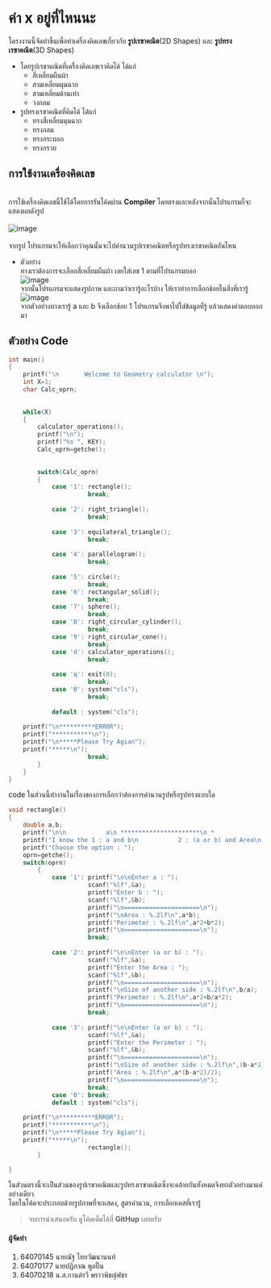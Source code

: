 # ค่า x อยู่ที่ไหนนะ
โครงงานนี้จัดทำขึ้นเพื่อทำเครื่องคิดเลขเกี่ยวกับ **รูปเรขาคณิต**(2D Shapes) และ **รูปทรงเรขาคณิต**(3D Shapes)
* โดยรูปเรขาคณิตที่เครื่องคิดเลขเราคิดได้ ได้แก่
  * สี่เหลี่ยมผืนผ้า
  * สามเหลี่ยมมุมฉาก
  * สามเหลี่ยมด้านเท่า
  * วงกลม
* รูปทรงเรขาคณิตที่คิดได้ ได้แก่
  * ทรงสี่เหลี่ยมมุมฉาก
  * ทรงกลม
  * ทรงกระบอก
  * ทรงกรวย
## การใช้งานเครื่องคิดเลข
\
การใช้เครื่องคิดเลขนี้ใช้ได้โดยการรันโค้ดผ่าน **Compiler** โดยตรงและหลังจากนั้นโปรแกรมก็จะแสดงผลดังรูป
\
\
![image](https://cdn.discordapp.com/attachments/972529031947878420/972829194864169022/unknown.png)
\
\
จากรูป โปรแกรมจะให้เลือกว่าคุณนั้นจะไปคำนวนรูปเรขาคณิตหรือรูปทรงเรขาคณิตอันไหน
* ตัวอย่าง
\
ทางเราต้องการจะเลือกสี่เหลี่ยมผืนผ้า เลยใส่เลข 1 ตามที่โปรแกรมบอก
\
![image](https://cdn.discordapp.com/attachments/972529031947878420/972830052720979968/unknown.png)
\
จากนั้นโปรแกรมจะแสดงรูปภาพ และถามว่าเรารู้อะไรบ้าง ให้เราทำการเลือกช้อยในสิ่งที่เรารู้
\
![image](https://cdn.discordapp.com/attachments/972529031947878420/972833962491777034/unknown.png)
\
จากตัวอย่างทางเรารู้ a และ b จึงเลือกช้อย 1 โปรแกรมจึงพาไปใส่ข้อมูลที่รู้ แล้วแสดงคำตอบออกมา
## ตัวอย่าง Code
```c
int main()
{
	printf("\n       Welcome to Geometry calculator \n");
    int X=1;
    char Calc_oprn;
 
 
    while(X)
    {
    	calculator_operations();
        printf("\n");
        printf("%s ", KEY);
        Calc_oprn=getche();
        
 		
        switch(Calc_oprn)
        {
            case '1': rectangle();
                      break;
 
            case '2': right_triangle();
                      break;
 
            case '3': equilateral_triangle();
                      break;
 
            case '4': parallelogram();
                      break;
 
            case '5': circle();
                      break;
 			case '6': rectangular_solid();
					  break;
			case '7': sphere();
					  break;
			case '8': right_circular_cylinder();
					  break;
			case '9': right_circular_cone();
					  break;
            case 'd': calculator_operations();
                      break;
 
            case 'q': exit(0);
                      break;
            case '0': system("cls");
                      break;
 
            default : system("cls");
 
    printf("\n**********ERROR");
    printf("***********\n");
    printf("\n*****Please Try Agian");
    printf("*****\n");
                      break;
        }
    }
}
```
code ในส่วนนี้ทำงานในเรื่องของการเลือกว่าต้องการคำนวนรูปหรือรูปทรงแบบใด
```c
void rectangle()
{ 
    double a,b;
    printf("\n\n           a\n **********************\n *                    *\n *                    *\n *                    * b\n *                    *\n **********************\n\n");
    printf("I know the 1 : a and b\n           2 : (a or b) and Area\n           3 : (a or b) and Perimeter\n           0 : Back\n\n");
    printf("Choose the option : ");
    oprn=getche();
    switch(oprn)
        {
            case '1': printf("\n\nEnter a : ");
					  scanf("%lf",&a);
					  printf("Enter b : ");
					  scanf("%lf",&b);
					  printf("\n=====================\n");
					  printf("\nArea : %.2lf\n",a*b);
					  printf("Perimeter : %.2lf\n",a*2+b*2);
					  printf("\n=====================\n");
                      break;
 
            case '2': printf("\n\nEnter (a or b) : ");
					  scanf("%lf",&a);
					  printf("Enter the Area : ");
					  scanf("%lf",&b);
					  printf("\n=====================\n");
					  printf("\nSize of another side : %.2lf\n",b/a);
					  printf("Perimeter : %.2lf\n",a*2+b/a*2);
					  printf("\n=====================\n");
                      break;
 
            case '3': printf("\n\nEnter (a or b) : ");
					  scanf("%lf",&a);
					  printf("Enter the Perimeter : ");
					  scanf("%lf",&b);
					  printf("\n=====================\n");
					  printf("\nSize of another side : %.2lf\n",(b-a*2)/2);
					  printf("Area : %.2lf\n",a*(b-a*2)/2);
					  printf("\n=====================\n");
                      break;
			case '0': break;
            default : system("cls");
 
    printf("\n**********ERROR");
    printf("***********\n");
    printf("\n*****Please Try Agian");
    printf("*****\n");
                      rectangle();
        }

}
```
ในส่วนตรงนี้จะเป็นส่วนของรูปเรขาคณิตและรูปทรงเรขาคณิตซึ่งจะคล้ายกันทั้งหมดจึงยกตัวอย่างมาแค่อย่างเดียว
\
โดยในโค้ดจะประกอบด้วยรูปภาพที่จะแสดง, สูตรคำนวน, การเลือกเคสที่เรารู้
> จบการนำเสนอครับ ดูโค้ดเต็มได้ที่ **GitHup** เลยครับ
#### ผู้จัดทำ
1. 64070145  นายณัฐ 		ไทยวัฒนานนท์ 
2. 64070177  นายปฏิภาณ	พูลปั้น
3. 64070218 น.ส.กานต์รวี      พราวพิชญ์พัชร
